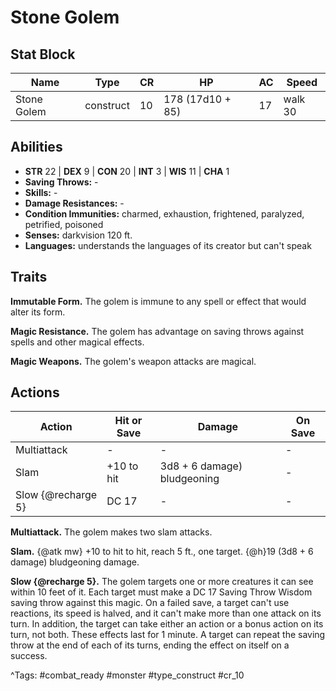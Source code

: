 # Stone Golem

## Stat Block

| Name | Type | CR | HP | AC | Speed |
|------|------|----|----|----|-------|
| Stone Golem | construct | 10 | 178 (17d10 + 85) | 17 | walk 30 |

## Abilities

- **STR** 22 | **DEX** 9 | **CON** 20 | **INT** 3 | **WIS** 11 | **CHA** 1
- **Saving Throws:** -  
- **Skills:** -  
- **Damage Resistances:** -  
- **Condition Immunities:** charmed, exhaustion, frightened, paralyzed, petrified, poisoned  
- **Senses:** darkvision 120 ft.  
- **Languages:** understands the languages of its creator but can't speak

## Traits

**Immutable Form.** The golem is immune to any spell or effect that would alter its form.

**Magic Resistance.** The golem has advantage on saving throws against spells and other magical effects.

**Magic Weapons.** The golem's weapon attacks are magical.


## Actions

| Action | Hit or Save | Damage | On Save |
|--------|--------------|--------|----------|
| Multiattack | - | - | - |
| Slam | +10 to hit | 3d8 + 6 damage) bludgeoning | - |
| Slow {@recharge 5} | DC 17 | - | - |

**Multiattack.** The golem makes two slam attacks.

**Slam.** {@atk mw} +10 to hit to hit, reach 5 ft., one target. {@h}19 (3d8 + 6 damage) bludgeoning damage.

**Slow {@recharge 5}.** The golem targets one or more creatures it can see within 10 feet of it. Each target must make a DC 17 Saving Throw Wisdom saving throw against this magic. On a failed save, a target can't use reactions, its speed is halved, and it can't make more than one attack on its turn. In addition, the target can take either an action or a bonus action on its turn, not both. These effects last for 1 minute. A target can repeat the saving throw at the end of each of its turns, ending the effect on itself on a success.


^Tags: #combat_ready #monster #type_construct #cr_10
